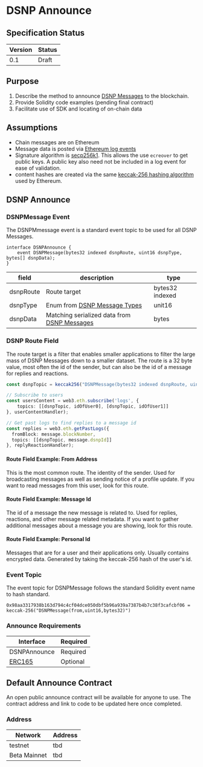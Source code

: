 # DSNP Announce
## Specification Status

| Version | Status |
---------- | ---------
| 0.1     | Draft |

## Purpose
1. Describe the method to announce [DSNP Messages](/DSNP/DSNP-Messages) to the blockchain.
1. Provide Solidity code examples (pending final contract)
1. Facilitate use of SDK and locating of on-chain data

## Assumptions
* Chain messages are on Ethereum
* Message data is posted via [Ethereum log events](https://medium.com/mycrypto/understanding-event-logs-on-the-ethereum-blockchain-f4ae7ba50378)
* Signature algorithm is [secp256k1](https://en.bitcoin.it/wiki/Secp256k1). This allows the use `ecreover`
  to get public keys. A public key also need not be included in a log event for ease of validation.
* content hashes are created via the same [keccak-256 hashing algorithm](https://en.wikipedia.org/wiki/SHA-3) used by Ethereum.

## DSNP Announce

### DSNPMessage Event

The DSNPMmessage event is a standard event topic to be used for all DSNP Messages.

```solidity
interface DSNPAnnounce {
    event DSNPMessage(bytes32 indexed dsnpRoute, uint16 dsnpType, bytes[] dsnpData);
}
```

| field | description | type |
|-------|-------------|------|
| dsnpRoute | Route target | bytes32 indexed |
| dsnpType | Enum from [DSNP Message Types](/DSNP/DSNP-Message-Types) | unit16 |
| dsnpData | Matching serialized data from [DSNP Messages](/DSNP/DSNP-Messages) | bytes |

### DSNP Route Field

The route target is a filter that enables smaller applications to filter the large mass of DSNP Messages down to a smaller dataset.
The route is a 32 byte value, most often the id of the sender, but can also be the id of a message for replies and reactions.

```typescript
const dsnpTopic = keccak256("DSNPMessage(bytes32 indexed dsnpRoute, uint16 dsnpType, bytes");

// Subscribe to users
const usersContent = web3.eth.subscribe('logs', {
    topics: [[dsnpTopic, idOfUser0], [dsnpTopic, idOfUser1]]
}, userContentHandler);

// Get past logs to find replies to a message id
const replies = web3.eth.getPastLogs({
  fromBlock: message.blockNumber,
  topics: [[dsnpTopic, message.dsnpId]]
}, replyReactionHandler);
```

#### Route Field Example: From Address

This is the most common route.
The identity of the sender.
Used for broadcasting messages as well as sending notice of a profile update.
If you want to read messages from this user, look for this route.

#### Route Field Example: Message Id

The id of a message the new message is related to.
Used for replies, reactions, and other message related metadata.
If you want to gather additional messages about a message you are showing, look for this route.

#### Route Field Example: Personal Id

Messages that are for a user and their applications only.
Usually contains encrypted data.
Generated by taking the keccak-256 hash of the user's id.


### Event Topic

The event topic for DSNPMessage follows the standard Solidity event name to hash standard.
```
0x98aa3317938b163d794c4cf04dce050dbf5b96a939a7387b4b7c38f3cafcbf06 = keccak-256("DSNPMessage(from,uint16,bytes32)")
```

### Announce Requirements

| Interface | Required |
|-----------|----------|
| DSNPAnnounce | Required |
| [ERC165](https://eips.ethereum.org/EIPS/eip-165) | Optional |

## Default Announce Contract

An open public announce contract will be available for anyone to use.
The contract address and link to code to be updated here once completed.

### Address

| Network | Address |
|---------|---------|
| testnet | tbd |
| Beta Mainnet | tbd |
